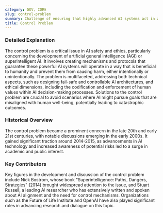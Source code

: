 ```yaml
---
category: GOV, CORE
slug: control-problem
summary: Challenge of ensuring that highly advanced AI systems act in alignment with human values and intentions.
title: Control Problem
---
```


### Detailed Explanation
The control problem is a critical issue in AI safety and ethics, particularly concerning the development of artificial general intelligence (AGI) or superintelligent AI. It involves creating mechanisms and protocols that guarantee these powerful AI systems will operate in a way that is beneficial to humanity and prevent them from causing harm, either intentionally or unintentionally. The problem is multifaceted, addressing both technical aspects, such as designing fail-safe and controllable AI architectures, and ethical dimensions, including the codification and enforcement of human values within AI decision-making processes. Solutions to the control problem are crucial to avoid scenarios where AI might pursue goals that are misaligned with human well-being, potentially leading to catastrophic outcomes.

### Historical Overview
The control problem became a prominent concern in the late 20th and early 21st centuries, with notable discussions emerging in the early 2000s. It gained significant traction around 2014-2015, as advancements in AI technology and increased awareness of potential risks led to a surge in academic and public interest.

### Key Contributors
Key figures in the development and discussion of the control problem include Nick Bostrom, whose book "Superintelligence: Paths, Dangers, Strategies" (2014) brought widespread attention to the issue, and Stuart Russell, a leading AI researcher who has extensively written and spoken about AI alignment and the need for control mechanisms. Organizations such as the Future of Life Institute and OpenAI have also played significant roles in advancing research and dialogue on this topic.